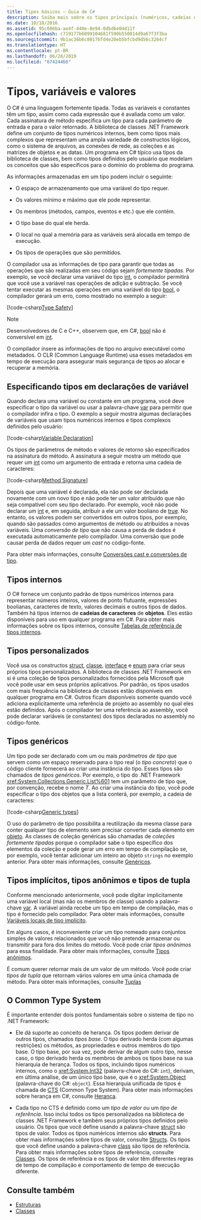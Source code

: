 ```yaml
---
title: Tipos básicos – Guia de C#
description: Saiba mais sobre os tipos principais (numéricos, cadeias de caracteres e objetos) em todos os programas em C#
ms.date: 10/10/2016
ms.assetid: 95c686ba-ae4f-440e-8e94-0dbd6e04d11f
ms.openlocfilehash: c719177b6099104681f590b550014d9a67f3f3ba
ms.sourcegitcommit: 9b1ac36b6c80176fd4e20eb5bfcbd9d56c3264cf
ms.translationtype: HT
ms.contentlocale: pt-BR
ms.lasthandoff: 06/28/2019
ms.locfileid: "67424466"
---
```

# <a name="types-variables-and-values"></a>Tipos, variáveis e valores

O C# é uma linguagem fortemente tipada. Todas as variáveis e constantes têm um tipo, assim como cada expressão que é avaliada como um valor. Cada assinatura de método especifica um tipo para cada parâmetro de entrada e para o valor retornado. A biblioteca de classes .NET Framework define um conjunto de tipos numéricos internos, bem como tipos mais complexos que representam uma ampla variedade de constructos lógicos, como o sistema de arquivos, as conexões de rede, as coleções e as matrizes de objetos e as datas. Um programa em C# típico usa tipos da biblioteca de classes, bem como tipos definidos pelo usuário que modelam os conceitos que são específicos para o domínio do problema do programa.  
  
As informações armazenadas em um tipo podem incluir o seguinte:  
  
- O espaço de armazenamento que uma variável do tipo requer.  
  
- Os valores mínimo e máximo que ele pode representar.  
  
- Os membros (métodos, campos, eventos e etc.) que ele contém.  
  
- O tipo base do qual ele herda.  
  
- O local no qual a memória para as variáveis será alocada em tempo de execução.  
  
- Os tipos de operações que são permitidos.  
  
O compilador usa as informações de tipo para garantir que todas as operações que são realizadas em seu código sejam *fortemente tipadas*. Por exemplo, se você declarar uma variável do tipo [int](language-reference/builtin-types/integral-numeric-types.md), o compilador permitirá que você use a variável nas operações de adição e subtração. Se você tentar executar as mesmas operações em uma variável do tipo [bool](language-reference/keywords/bool.md), o compilador gerará um erro, como mostrado no exemplo a seguir:  
  
[!code-csharp[Type Safety](../../samples/snippets/csharp/concepts/basic-types/type-safety.cs)]  
  
> [!NOTE]  
> Desenvolvedores de C e C++, observem que, em C#, [bool](language-reference/keywords/bool.md) não é conversível em [int](language-reference/builtin-types/integral-numeric-types.md).  
  
O compilador insere as informações de tipo no arquivo executável como metadados. O CLR (Common Language Runtime) usa esses metadados em tempo de execução para assegurar mais segurança de tipos ao alocar e recuperar a memória.  

## <a name="specifying-types-in-variable-declarations"></a>Especificando tipos em declarações de variável

Quando declara uma variável ou constante em um programa, você deve especificar o tipo da variável ou usar a palavra-chave [var](language-reference/keywords/var.md) para permitir que o compilador infira o tipo. O exemplo a seguir mostra algumas declarações de variáveis que usam tipos numéricos internos e tipos complexos definidos pelo usuário:  
  
[!code-csharp[Variable Declaration](../../samples/snippets/csharp/concepts/basic-types/variable-declaration.cs)]  
  
Os tipos de parâmetros de método e valores de retorno são especificados na assinatura do método. A assinatura a seguir mostra um método que requer um [int](language-reference/builtin-types/integral-numeric-types.md) como um argumento de entrada e retorna uma cadeia de caracteres:  
  
[!code-csharp[Method Signature](../../samples/snippets/csharp/concepts/basic-types/method-signature.cs)]  
  
Depois que uma variável é declarada, ela não pode ser declarada novamente com um novo tipo e não pode ter um valor atribuído que não seja compatível com seu tipo declarado. Por exemplo, você não pode declarar um [int](language-reference/builtin-types/integral-numeric-types.md) e, em seguida, atribuir a ele um valor booliano de [true](language-reference/keywords/true-literal.md). No entanto, os valores podem ser convertidos em outros tipos, por exemplo, quando são passados como argumentos de método ou atribuídos a novas variáveis. Uma *conversão de tipo* que não causa a perda de dados é executada automaticamente pelo compilador. Uma conversão que pode causar perda de dados requer um *cast* no código-fonte.

Para obter mais informações, consulte [Conversões cast e conversões de tipo](programming-guide/types/casting-and-type-conversions.md).

## <a name="built-in-types"></a>Tipos internos

O C# fornece um conjunto padrão de tipos numéricos internos para representar números inteiros, valores de ponto flutuante, expressões boolianas, caracteres de texto, valores decimais e outros tipos de dados. Também há tipos internos de **cadeias de caracteres** de **objetos**. Eles estão disponíveis para uso em qualquer programa em C#. Para obter mais informações sobre os tipos internos, consulte [Tabelas de referência de tipos internos](language-reference/keywords/built-in-types-table.md).  
  
## <a name="custom-types"></a>Tipos personalizados

Você usa os constructos [struct](language-reference/keywords/class.md), [classe](language-reference/keywords/class.md), [interface](language-reference/keywords/interface.md) e [enum](language-reference/keywords/enum.md) para criar seus próprios tipos personalizados. A biblioteca de classes .NET Framework em si é uma coleção de tipos personalizados fornecidos pela Microsoft que você pode usar em seus próprios aplicativos. Por padrão, os tipos usados com mais frequência na biblioteca de classes estão disponíveis em qualquer programa em C#. Outros ficam disponíveis somente quando você adiciona explicitamente uma referência de projeto ao assembly no qual eles estão definidos. Após o compilador ter uma referência ao assembly, você pode declarar variáveis (e constantes) dos tipos declarados no assembly no código-fonte.
  
## <a name="generic-types"></a>Tipos genéricos

Um tipo pode ser declarado com um ou mais *parâmetros de tipo* que servem como um espaço reservado para o tipo real (o *tipo concreto*) que o código cliente fornecerá ao criar uma instância do tipo. Esses tipos são chamados de *tipos genéricos*. Por exemplo, o tipo do .NET Framework <xref:System.Collections.Generic.List%601> tem um parâmetro de tipo que, por convenção, recebe o nome *T*. Ao criar uma instância do tipo, você pode especificar o tipo dos objetos que a lista conterá, por exemplo, a cadeia de caracteres:  
  
[!code-csharp[Generic types](../../samples/snippets/csharp/concepts/basic-types/generic-type.cs)]
  
O uso do parâmetro de tipo possibilita a reutilização da mesma classe para conter qualquer tipo de elemento sem precisar converter cada elemento em [objeto](language-reference/keywords/object.md). As classes de coleção genéricas são chamadas de *coleções fortemente tipadas* porque o compilador sabe o tipo específico dos elementos da coleção e pode gerar um erro em tempo de compilação se, por exemplo, você tentar adicionar um inteiro ao objeto `strings` no exemplo anterior. Para obter mais informações, consulte [Genéricos](programming-guide/generics/index.md).

## <a name="implicit-types-anonymous-types-and-tuple-types"></a>Tipos implícitos, tipos anônimos e tipos de tupla

Conforme mencionado anteriormente, você pode digitar implicitamente uma variável local (mas não os membros de classe) usando a palavra-chave [var](language-reference/keywords/var.md). A variável ainda recebe um tipo em tempo de compilação, mas o tipo é fornecido pelo compilador. Para obter mais informações, consulte [Variáveis locais de tipo implícito](programming-guide/classes-and-structs/implicitly-typed-local-variables.md).  
  
Em alguns casos, é inconveniente criar um tipo nomeado para conjuntos simples de valores relacionados que você não pretende armazenar ou transmitir para fora dos limites do método. Você pode criar *tipos anônimos* para essa finalidade. Para obter mais informações, consulte [Tipos anônimos](programming-guide/classes-and-structs/anonymous-types.md).

É comum querer retornar mais de um valor de um método. Você pode criar *tipos de tupla* que retornam vários valores em uma única chamada de método. Para obter mais informações, consulte [Tuplas](tuples.md)

## <a name="the-common-type-system"></a>O Common Type System

É importante entender dois pontos fundamentais sobre o sistema de tipo no .NET Framework:  
  
- Ele dá suporte ao conceito de herança. Os tipos podem derivar de outros tipos, chamados *tipos base*. O tipo derivado herda (com algumas restrições) os métodos, as propriedades e outros membros do tipo base. O tipo base, por sua vez, pode derivar de algum outro tipo, nesse caso, o tipo derivado herda os membros de ambos os tipos base na sua hierarquia de herança. Todos os tipos, incluindo tipos numéricos internos, como o <xref:System.Int32> (palavra-chave do C#: `int`), derivam, em última análise, de um único tipo base, que é o <xref:System.Object> (palavra-chave do C#: `object`). Essa hierarquia unificada de tipos é chamada de [CTS](../standard/common-type-system.md) (Common Type System). Para obter mais informações sobre herança em C#, consulte [Herança](programming-guide/classes-and-structs/inheritance.md).  
  
- Cada tipo no CTS é definido como um *tipo de valor* ou um *tipo de referência*. Isso inclui todos os tipos personalizados na biblioteca de classes .NET Framework e também seus próprios tipos definidos pelo usuário. Os tipos que você define usando a palavra-chave [struct](language-reference/keywords/struct.md) são tipos de valor. Todos os tipos numéricos internos são **structs**. Para obter mais informações sobre tipos de valor, consulte [Structs](structs.md). Os tipos que você define usando a palavra-chave [class](language-reference/keywords/class.md) são tipos de referência. Para obter mais informações sobre tipos de referência, consulte [Classes](classes.md). Os tipos de referência e os tipos de valor têm diferentes regras de tempo de compilação e comportamento de tempo de execução diferente.

## <a name="see-also"></a>Consulte também

- [Estruturas](structs.md)
- [Classes](classes.md)
